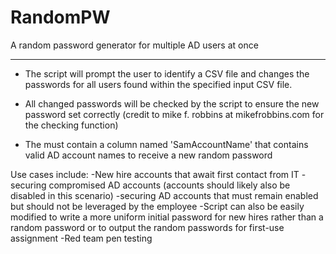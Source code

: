 # RandomPW
A random password generator for multiple AD users at once
___________________________________________________________________________________



- The script will prompt the user to identify a CSV file and changes the passwords for all users found within the specified input CSV file.
   
- All changed passwords will be checked by the script to ensure the new password set correctly (credit to mike f. robbins at mikefrobbins.com for the checking function)

- The must contain a column named 'SamAccountName' that contains valid AD account names to receive a new random password



Use cases include:
-New hire accounts that await first contact from IT
-securing compromised AD accounts (accounts should likely also be disabled in this scenario)
-securing AD accounts that must remain enabled but should not be leveraged by the employee
-Script can also be easily modified to write a more uniform initial password for new hires rather than a random password or to output the random passwords for first-use assignment
-Red team pen testing
